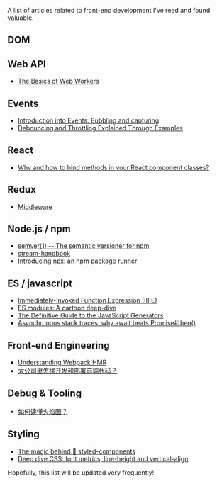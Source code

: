 A list of articles related to front-end development I've read and found valuable.

## DOM

## Web API
- [The Basics of Web Workers](https://www.html5rocks.com/en/tutorials/workers/basics/)
## Events
- [Introduction into Events: Bubbling and capturing](https://javascript.info/bubbling-and-capturing)
- [Debouncing and Throttling Explained Through Examples](https://css-tricks.com/debouncing-throttling-explained-examples/)
## React
- [Why and how to bind methods in your React component classes?](http://reactkungfu.com/2015/07/why-and-how-to-bind-methods-in-your-react-component-classes/)
## Redux
- [Middleware](http://redux.js.org/docs/advanced/Middleware.html)

## Node.js / npm
- [semver(1) -- The semantic versioner for npm](https://github.com/npm/node-semver/blob/master/README.md)
- [stream-handbook](https://github.com/substack/stream-handbook)
- [Introducing npx: an npm package runner](https://medium.com/@maybekatz/introducing-npx-an-npm-package-runner-55f7d4bd282b)

## ES / javascript
- [Immediately-Invoked Function Expression (IIFE)](http://benalman.com/news/2010/11/immediately-invoked-function-expression/)
- [ES modules: A cartoon deep-dive](https://hacks.mozilla.org/2018/03/es-modules-a-cartoon-deep-dive/?utm_source=dev-newsletter&utm_medium=email&utm_campaign=mar29-2018)
- [The Definitive Guide to the JavaScript Generators](https://github.com/gajus/gajus.com-blog/blob/master/posts/the-definitive-guide-to-the-javascript-generators/index.md)
- [Asynchronous stack traces: why await beats Promise#then()](https://mathiasbynens.be/notes/async-stack-traces)

## Front-end Engineering
- [Understanding Webpack HMR](https://www.andrewhfarmer.com/understanding-hmr/)
- [大公司里怎样开发和部署前端代码？](https://github.com/fouber/blog/issues/6)

## Debug & Tooling
- [如何读懂火焰图？](http://www.ruanyifeng.com/blog/2017/09/flame-graph.html)

## Styling
- [The magic behind 💅 styled-components](https://mxstbr.blog/2016/11/styled-components-magic-explained/)
- [Deep dive CSS: font metrics, line-height and vertical-align](https://iamvdo.me/en/blog/css-font-metrics-line-height-and-vertical-align)

Hopefully, this list will be updated very frequently!
